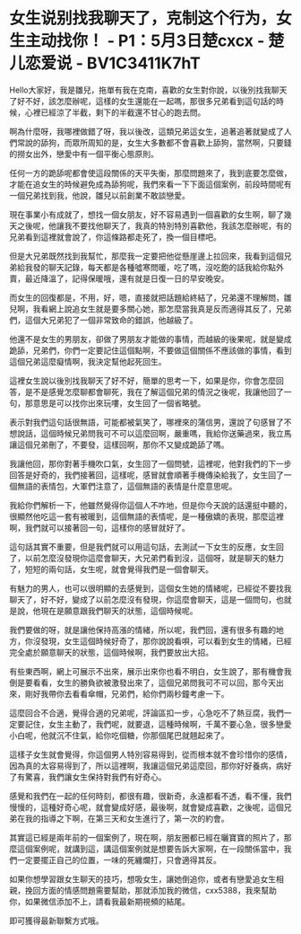 # 女生说别找我聊天了，克制这个行为，女生主动找你！ - P1：5月3日楚cxcx - 楚儿恋爱说 - BV1C3411K7hT

Hello大家好，我是雛兒，拖單有我在克南，喜歡的女生對你說，以後別找我聊天了好不好，該怎麼辦呢，這樣的女生還能在一起嗎，那很多兄弟看到這句話的時候，心裡已經涼了半截，剩下的半截還不甘心的跑去問。

啊為什麼呀，我哪裡做錯了呀，我以後改，這類兄弟這女生，追著追著就變成了人們常說的舔狗，而眾所周知的是，女生大多數都不會喜歡上舔狗，當然啊，只要錢的撈女出外，戀愛中有一個平衡心態原則。

任何一方的跪舔呢都會使這段關係的天平失衡，那麼問題來了，我到底要怎麼做，才能在追女生的時候避免成為舔狗呢，我們來看一下下面這個案例，前段時間呢有一個兄弟找到我，他說，雛兒以前創業不敢談戀愛。

現在事業小有成就了，想找一個女朋友，好不容易遇到一個喜歡的女生啊，聊了幾天之後呢，他讓我不要找他聊天了，我真的特別特別喜歡他，我該怎麼辦呢，有的兄弟看到這裡就會說了，你這條路都走死了，換一個目標吧。

但是大兄弟既然找到我幫忙，那麼我一定要把他從懸崖邊上拉回來，我看到這個兄弟給我發的聊天記錄，每天都是各種噓寒問暖，吃了嗎，沒吃飽的話我給你點外賣，最近降溫了，記得保暖哦，還有就是日復一日的早安晚安。

而女生的回復都是，不用，好，嗯，直接就把話題給終結了，兄弟還不理解問，雛兒啊，我看網上說追女生就是要多關心她，那怎麼當我真是反而適得其反了，兄弟們，這個大兄弟犯了一個非常致命的錯誤，他越級了。

他還不是女生的男朋友，卻做了男朋友才能做的事情，而越級的後果呢，就是變成跪舔，兄弟們，你們一定要記住這個點啊，不要做這個關係不應該做的事情，看到這個兄弟這麼癡情啊，我決定幫他起死回生。

這裡女生說以後別找我聊天了好不好，簡單的思考一下，如果是你，你會怎麼回答，是不是感覺怎麼聊都會聊死，我在了解這個兄弟的情況之後呢，我讓他回了一句，那意思是可以找你出來玩嘍，女生回了一個省略號。

表示對我們這句話很無語，可能都被氣笑了，哪裡來的蒲信男，還說了句感冒了不想說話，這個時候兄弟問我可不可以這麼回啊，嚴重嗎，我給你送藥過來，我立馬讓這個兄弟刪了，不要發，這樣回啊，那你不又變成跪舔了嗎。

我讓他回，那你對著手機吹口氣，女生回了一個問號，這裡呢，他對我們的下一步回答是好奇的，我們接著回，這樣呢，感冒就會順著手機傳染給我了，女生回了一個無語的表情包，大軍們注意了，這個無語的表情是什麼意思呢。

我給你們解析一下，他雖然覺得你這個人不咋地，但是你今天說的話還挺中聽的，很顯然他吃這一套有被暖到，這個無語的表情呢，是一種傲嬌的表現，那麼這裡啊，我們就可以接著回一句，這樣你的感冒就好了。

這句話其實不重要，但是我們就可以用這句話，去測試一下女生的反應，女生回了，以前怎麼沒發現你這麼會聊天，大兄弟們看到沒，這個呀，就是聊天的魅力了，短短的兩句話，女生呢，就會覺得我們是一個會聊天。

有魅力的男人，也可以很明顯的去感覺到，這個女生她的情緒呢，已經從不要找我聊天了，好不好，變成了以前怎麼沒有發現，你這麼會聊天，這是一個問句，也就是說，他現在是願意跟我們聊天的狀態，這個時候呢。

我們要做的呀，就是讓他保持高漲的情緒，所以呢，我們回，還有很多有趣的地方，你沒發現，女生這個時候好奇了，那你說說看唄，可以看到女生的情緒，已經完全處於願意聊天的狀態，這個時候啊，我們要放出大招。

有些東西啊，網上可展示不出來，展示出來你也看不明白，女生說了，那有機會我倒是要看看，女生的勝負欲被激發出來了，這個兄弟問我可不可以回，那今天出來，剛好我帶你去看看傘帽，兄弟們，給你們兩秒鐘考慮一下。

這麼回合不合適，覺得合適的兄弟呢，評論區扣一步，心急吃不了熱豆腐，我們一定要記住，女生主動了，我們呢，就要退，這種時候啊，千萬不要心急，很多戀愛小白呢，他就沉不住氣，給你吃個糖，你那個尾巴就翹起來了。

這樣子女生就會覺得，你這個男人特別容易得到，從而根本就不會珍惜你的感情，因為真的太容易得到了，所以這裡啊，我讓這個兄弟這麼回，那你好好養病，病好了有驚喜，我們讓女生保持對我們有好奇心。

感覺和我們在一起的任何時刻，都很有趣，很新奇，永遠都看不透，看不懂，我們慢慢的，這種好奇心呢，就會變成好感，最後啊，就會變成喜歡，之後呢，這個兄弟在我的指導之下啊，在第三天和女生進行了，第一次的約會。

其實這已經是兩年前的一個案例了，現在啊，朋友圈都已經在曬寶寶的照片了，那麼這個案例呢，就講到這，講這個案例就是想要告訴大家啊，在一段關係當中，我們一定要擺正自己的位置，一味的死纏爛打，只會適得其反。

如果你想學習跟女生聊天的技巧，想吸女生，讓她倒追你，或者有戀愛追女生相親，挽回方面的情感問題需要幫助，那就添加我的微信，cxx5388，我來幫助你，如果微信添加不上，請看我最新期視頻的結尾。

即可獲得最新聯繫方式哦。
